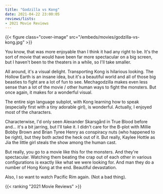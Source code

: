 ```yaml
---
title: "Godzilla vs Kong"
date: 2021-04-22 23:00:05
reviews/lists:
- 2021 Movie Reviews
---
```

{{< figure class="cover-image" src="/embeds/movies/godzilla-vs-kong.jpg" >}}

You know, that was more enjoyable than I think it had any right to be. It's the sort of movie that would have been far more spectacular on a big screen, but I haven't been to the theaters in a while, so I'll take smaller. 

All around, it's a visual delight. Transporting Kong is hilarious looking. The Hollow Earth is an insane idea, but it's a beautiful world and all of those big beasties to fight are a lot of fun to see. <spoiler>Mechagodzilla</spoiler> makes even less sense than a lot of the movie / other human ways to fight the monsters. But once again, it makes for a wonderful visual. 

The entire sign language subplot, with Kong learning how to speak (especially first with a tiny adorable girl), is wonderful. Actually, I enjoyed most of the characters. 

Characterwise, I'd only seen Alexander Skarsgård in True Blood before and... it's a bit jarring, but I'll take it. I didn't care for the B-plot with Millie Bobby Brown and Brian Tyree Henry as conspiracy nuts (who happened to be right), but they both acted the heck out of it. But really, Kaylee Hottle as Jia the little girl steals the show among the human cast. 

But really, you go to a movie like this for the monsters. And they're spectacular. Watching them beating the crap out of each other in various configurations is exactly like what we were looking for. And man they do a number of Hong Kong at the end. Beautiful devastation. 

Also, I so want to watch Pacific Rim again. (Not a bad thing). 

{{< ranking "2021 Movie Reviews" >}}
